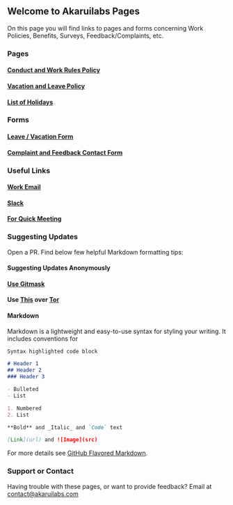 ## Welcome to Akaruilabs Pages

On this page you will find links to pages and forms concerning Work Policies, Benefits, Surveys, Feedback/Complaints, etc.

### Pages
#### [Conduct and Work Rules Policy](http://pages.akaruilabs.com/work-rules)
#### [Vacation and Leave Policy](http://pages.akaruilabs.com/vacation)
#### [List of Holidays](http://pages.akaruilabs.com/holidays)

### Forms
#### [Leave / Vacation Form](https://docs.google.com/forms/d/e/1FAIpQLSfDNYQl0xGu5CQAb8-uFp0NDOr9d9OnlfrH3oJZ3cyHp9KS_A/viewform?usp=sf_link)
#### [Complaint and Feedback Contact Form](https://docs.google.com/forms/d/e/1FAIpQLSe1kiJDX5qmFC3TPXI62tLwR4xAXP9rb5cPRHReHzmtWQV10A/viewform?usp=sf_link)

### Useful Links
#### [Work Email](https://mail.akaruilabs.com)
#### [Slack](https://akaruilabs.slack.com)
#### [For Quick Meeting](https://meet.google.com)

### Suggesting Updates

Open a PR. Find below few helpful Markdown formatting tips:

#### Suggesting Updates Anonymously
#### [Use Gitmask](http://www.gitmask.com)
#### Use [This](https://github.com/chr15m/gitnonymous) over [Tor](https://www.torproject.org/download/download-easy.html.en)
#### Markdown

Markdown is a lightweight and easy-to-use syntax for styling your writing. It includes conventions for

```markdown
Syntax highlighted code block

# Header 1
## Header 2
### Header 3

- Bulleted
- List

1. Numbered
2. List

**Bold** and _Italic_ and `Code` text

[Link](url) and ![Image](src)
```

For more details see [GitHub Flavored Markdown](https://guides.github.com/features/mastering-markdown/).


### Support or Contact

Having trouble with these pages, or want to provide feedback? Email at contact@akaruilabs.com 
